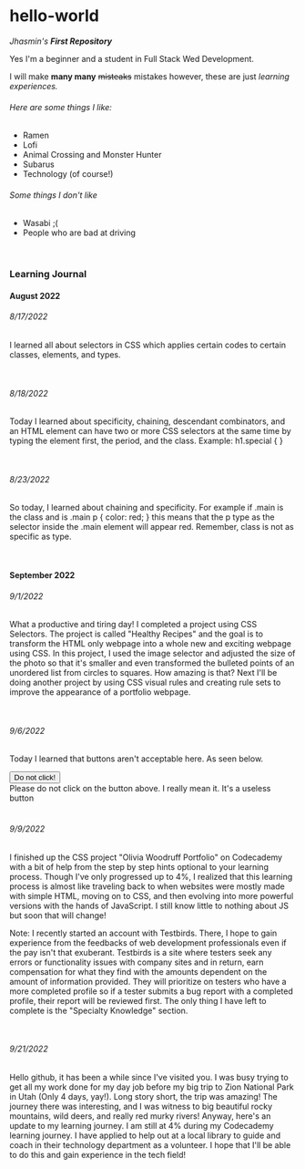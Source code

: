 # hello-world
*Jhasmin's* **_First Repository_**

Yes I'm a beginner and a student in Full Stack Wed Development. 

I will make **many many** ~~misteaks~~ mistakes however, these are just _learning experiences._ 

<h6>Here are some things I like:</h6>
   <ul>
     <li>Ramen</li>
     <li>Lofi</li>
     <li>Animal Crossing and Monster Hunter</li>
     <li>Subarus</li>
     <li>Technology (of course!)</li>
   </ul>
   
<h6>Some things I don't like</h6>
  <ul>
    <li>Wasabi ;(</li>
    <li>People who are bad at driving</li>
  </ul>

<main>

<br>
   <body>
      <h3>Learning Journal</h3>
      <h4>August 2022</h4>
         <h6>8/17/2022</h6>
            <p>
               I learned all about selectors in CSS which applies certain codes to certain classes, elements, and types.
            </p>
<br>
         <h6>8/18/2022</h6>
            <p>
               Today I learned about specificity, chaining, descendant combinators, and an HTML element can have two or more CSS selectors at the same time by typing
               the element first, the period, and the class. Example: h1.special { }
            </p>
<br>
         <h6>8/23/2022</h6>
            <p>
               So today, I learned about chaining and specificity. For example if .main is the class and is .main p { color: red; } this means that the p type as the 
               selector inside the .main element will appear red. Remember, class is not as specific as type. 
            </p>
<br>
    <h4>September 2022</h4>
         <h6>9/1/2022</h6>
            <p>
               What a productive and tiring day! I completed a project using CSS Selectors. The project is called "Healthy Recipes" and the goal is to transform the 
               HTML only webpage into a whole new and exciting webpage using CSS. In this project, I used the image selector and adjusted the size of the photo so that
               it's smaller and even transformed the bulleted points of an unordered list from circles to squares. How amazing is that? Next I'll be doing another
               project by using CSS visual rules and creating rule sets to improve the appearance of a portfolio webpage.
            </p>
<br>
         <h6>9/6/2022</h6>
            <p>
            Today I learned that buttons aren't acceptable here. As seen below.
            </p> 
      <button>Do not click!</button>
            <aside>Please do not click on the button above. I really mean it. It's a useless button</aside>
<br>
         <h6>9/9/2022</h6>
            <p>
            I finished up the CSS project "Olivia Woodruff Portfolio" on Codecademy with a bit of help from the step by step hints optional to your learning process.
            Though I've only progressed up to 4%, I realized that this learning process is almost like traveling back to when websites were mostly made with simple 
            HTML, moving on to CSS, and then evolving into more powerful versions with the hands of JavaScript. I still know little to nothing about JS but soon that
            will change!
            </p>
            <p>
            Note: I recently started an account with Testbirds. There, I hope to gain experience from the feedbacks of web development professionals even if the pay
            isn't that exuberant. Testbirds is a site where testers seek any errors or functionality issues with company sites and in return, earn compensation for
            what they find with the amounts dependent on the amount of information provided. They will prioritize on testers who have a more completed profile so if a
            tester submits a bug report with a completed profile, their report will be reviewed first. The only thing I have left to complete is the "Specialty 
            Knowledge" section.
            </p>
 <br>
          <h6>9/21/2022</h6>
            <p>
            Hello github, it has been a while since I've visited you. I was busy trying to get all my work done for my day job before my big trip to Zion National Park
            in Utah (Only 4 days, yay!). Long story short, the trip was amazing! The journey there was interesting, and I was witness to big beautiful rocky mountains,
            wild deers, and really red murky rivers! Anyway, here's an update to my learning journey. I am still at 4% during my Codecademy learning journey. I have
            applied to help out at a local library to guide and coach in their technology department as a volunteer. I hope that I'll be able to do this and gain
            experience in the tech field!
            </p>
<br>
    
</main>
